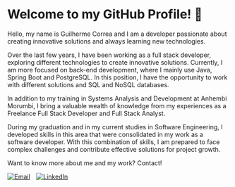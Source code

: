 # Welcome to my GitHub Profile! 👋

Hello, my name is Guilherme Correa and I am a developer passionate about creating innovative solutions and always learning new technologies.

Over the last few years, I have been working as a full stack developer, exploring different technologies to create innovative solutions. Currently, I am more focused on back-end development, where I mainly use Java, Spring Boot and PostgreSQL. In this position, I have the opportunity to work with different solutions and SQL and NoSQL databases.

In addition to my training in Systems Analysis and Development at Anhembi Morumbi, I bring a valuable wealth of knowledge from my experiences as a Freelance Full Stack Developer and Full Stack Analyst.

During my graduation and in my current studies in Software Engineering, I developed skills in this area that were consolidated in my work as a software developer. With this combination of skills, I am prepared to face complex challenges and contribute effective solutions for project growth.

Want to know more about me and my work? Contact!

<a href="mailto:guilhermecorrea.2002@gmail.com" style="display: inline-block;">
    <img src="https://img.shields.io/badge/email-D14836?style=for-the-badge&logo=gmail&logoColor=white" alt="Email" />
</a>

<a href="https://www.linkedin.com/in/guiestevamcorrea/" style="display: inline-block; margin-left: 10px;">
    <img src="https://img.shields.io/badge/linkedin-0A66C2?style=for-the-badge&logo=linkedin&logoColor=white" alt="LinkedIn" />
</a>

